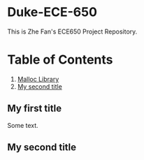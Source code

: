 # Duke-ECE-650

This is Zhe Fan's ECE650 Project Repository.

# Table of Contents

1. [Malloc Library](#my-first-title)
2. [My second title](#my-second-title)
## My first title
Some text.
## My second title
